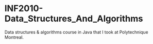 # INF2010-Data_Structures_And_Algorithms

Data structures & algorithms course in Java that I took at Polytechnique Montreal.
